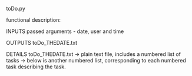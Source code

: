 toDo.py

functional description:

INPUTS
passed arguments - date, user and time

OUTPUTS
toDo_THEDATE.txt

DETAILS
   toDo_THEDATE.txt
-> plain text file, includes a numbered list of tasks
-> below is another numbered list, corresponding to each numbered task describing the task. 
